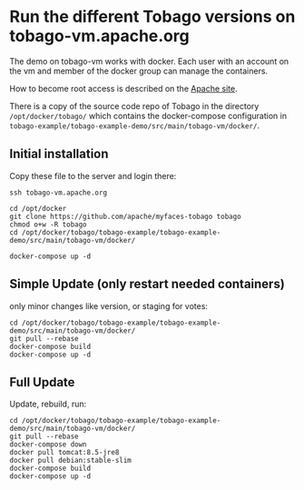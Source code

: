 # Run the different Tobago versions on tobago-vm.apache.org 

The demo on tobago-vm works with docker. 
Each user with an account on the vm and 
member of the docker group can manage the containers.

How to become root access is described on the
[Apache site](https://reference.apache.org/committer/opie).

There is a copy of the source code repo of Tobago in the directory 
```/opt/docker/tobago/``` which contains the docker-compose configuration 
in ```tobago-example/tobago-example-demo/src/main/tobago-vm/docker/```.

## Initial installation

Copy these file to the server and login there:

```
ssh tobago-vm.apache.org

cd /opt/docker
git clone https://github.com/apache/myfaces-tobago tobago
chmod o+w -R tobago
cd /opt/docker/tobago/tobago-example/tobago-example-demo/src/main/tobago-vm/docker/

docker-compose up -d
```

## Simple Update (only restart needed containers)

only minor changes like version, or staging for votes: 

```
cd /opt/docker/tobago/tobago-example/tobago-example-demo/src/main/tobago-vm/docker/
git pull --rebase
docker-compose build
docker-compose up -d
```

## Full Update

Update, rebuild, run: 

```
cd /opt/docker/tobago/tobago-example/tobago-example-demo/src/main/tobago-vm/docker/
git pull --rebase
docker-compose down
docker pull tomcat:8.5-jre8
docker pull debian:stable-slim
docker-compose build
docker-compose up -d
```
